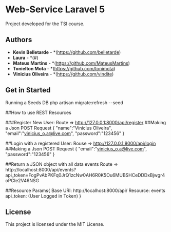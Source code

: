 # Web-Service Laravel 5
Project developed for the TSI course.

## Authors

* **Kevin Belletarde** - *(https://github.com/belletarde)
* **Laura** - *(#)
* **Mateus Martins** - *(https://github.com/MateusMartins)
* **Tonielton Mota** - *(https://github.com/tonimota)
* **Vinicius Oliveira** - *(https://github.com/vindite)

## Get in Started

Running a Seeds DB
php artisan migrate:refresh --seed

##How to use REST Resources

###Register New User:
Route => http://127.0.0.1:8000/api/register
##Making a Json POST Request
{
	"name":"Vinicius Oliveira",
	"email":"vinicius_o.a@live.com",
	"password":"123456"
}


##Login with a registered User:
Rouse => http://127.0.0.1:8000/api/login
##Making a Json POST Request
{
	"email":"vinicius_o.a@live.com",
	"password":"123456"
}

##Return a JSON object with all data events
Route => http://localhost:8000/api/events?api_token=FogPvAbPKFq0JrQ1zcNw0AH6R0K5Ou6MUBSHCeDDDxBjwgr4oPCIe2V46NSG

##Resource Params{
	Base URI: http://localhost:8000/api/
	Resource: events
	api_token: (User Logged in Token)
}

## License

This project is licensed under the MIT License.
